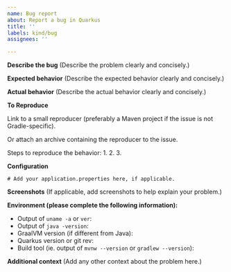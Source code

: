 ```yaml
---
name: Bug report
about: Report a bug in Quarkus
title: ''
labels: kind/bug
assignees: ''

---
```


**Describe the bug**
(Describe the problem clearly and concisely.)

**Expected behavior**
(Describe the expected behavior clearly and concisely.)

**Actual behavior**
(Describe the actual behavior clearly and concisely.)


**To Reproduce**

Link to a small reproducer (preferably a Maven project if the issue is not Gradle-specific).

Or attach an archive containing the reproducer to the issue.

Steps to reproduce the behavior:
1. 
2. 
3. 

**Configuration**
```properties
# Add your application.properties here, if applicable.

```

**Screenshots**
(If applicable, add screenshots to help explain your problem.)

**Environment (please complete the following information):**
 - Output of `uname -a` or `ver`: 
 - Output of `java -version`: 
 - GraalVM version (if different from Java): 
 - Quarkus version or git rev: 
 - Build tool (ie. output of `mvnw --version` or `gradlew --version`): 

**Additional context**
(Add any other context about the problem here.)
